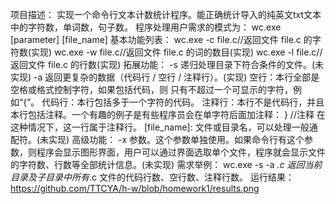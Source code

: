 项目描述：
实现一个命令行文本计数统计程序。能正确统计导入的纯英文txt文本中的字符数，单词数，句子数。
程序处理用户需求的模式为：
wc.exe [parameter] [file_name]
基本功能列表：
wc.exe -c file.c//返回文件 file.c 的字符数(实现)
wc.exe -w file.c//返回文件 file.c 的词的数目(实现)
wc.exe -l file.c//返回文件 file.c 的行数(实现)
拓展功能：
-s   递归处理目录下符合条件的文件。(未实现)
-a   返回更复杂的数据（代码行 / 空行 / 注释行）。(实现)
空行：本行全部是空格或格式控制字符，如果包括代码，则
只有不超过一个可显示的字符，例如“{”。
代码行：本行包括多于一个字符的代码。
注释行：本行不是代码行，并且本行包括注释。一个有趣的例子是有些程序员会在单字符后面加注释：
 } //注释
在这种情况下，这一行属于注释行。
[file_name]: 文件或目录名，可以处理一般通配符。(未实现)
高级功能：
-x 参数。这个参数单独使用。如果命令行有这个参数，则程序会显示图形界面，用户可以通过界面选取单个文件，程序就会显示文件的字符数、行数等全部统计信息。(未实现)
需求举例：
wc.exe -s -a *.c
返回当前目录及子目录中所有*.c 文件的代码行数、空行数、注释行数。
运行结果：
https://github.com/TTCYA/h-w/blob/homework1/results.png
